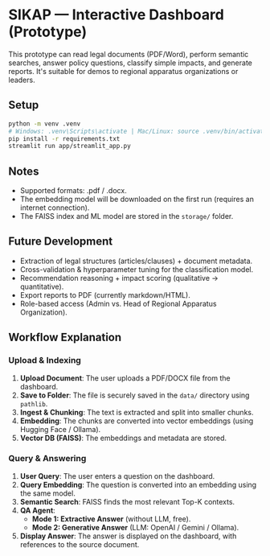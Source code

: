 # SIKAP — Interactive Dashboard (Prototype)

This prototype can read legal documents (PDF/Word), perform semantic searches, answer policy questions, classify simple impacts, and generate reports. It's suitable for demos to regional apparatus organizations or leaders.

## Setup
```bash
python -m venv .venv
# Windows: .venv\Scripts\activate | Mac/Linux: source .venv/bin/activate
pip install -r requirements.txt
streamlit run app/streamlit_app.py
```

## Notes
- Supported formats: .pdf / .docx.
- The embedding model will be downloaded on the first run (requires an internet connection).
- The FAISS index and ML model are stored in the `storage/` folder.

## Future Development
- Extraction of legal structures (articles/clauses) + document metadata.
- Cross-validation & hyperparameter tuning for the classification model.
- Recommendation reasoning + impact scoring (qualitative → quantitative).
- Export reports to PDF (currently markdown/HTML).
- Role-based access (Admin vs. Head of Regional Apparatus Organization).

## Workflow Explanation

### Upload & Indexing
1.  **Upload Document**: The user uploads a PDF/DOCX file from the dashboard.
2.  **Save to Folder**: The file is securely saved in the `data/` directory using `pathlib`.
3.  **Ingest & Chunking**: The text is extracted and split into smaller chunks.
4.  **Embedding**: The chunks are converted into vector embeddings (using Hugging Face / Ollama).
5.  **Vector DB (FAISS)**: The embeddings and metadata are stored.

### Query & Answering
1.  **User Query**: The user enters a question on the dashboard.
2.  **Query Embedding**: The question is converted into an embedding using the same model.
3.  **Semantic Search**: FAISS finds the most relevant Top-K contexts.
4.  **QA Agent**:
    *   **Mode 1: Extractive Answer** (without LLM, free).
    *   **Mode 2: Generative Answer** (LLM: OpenAI / Gemini / Ollama).
5.  **Display Answer**: The answer is displayed on the dashboard, with references to the source document.
